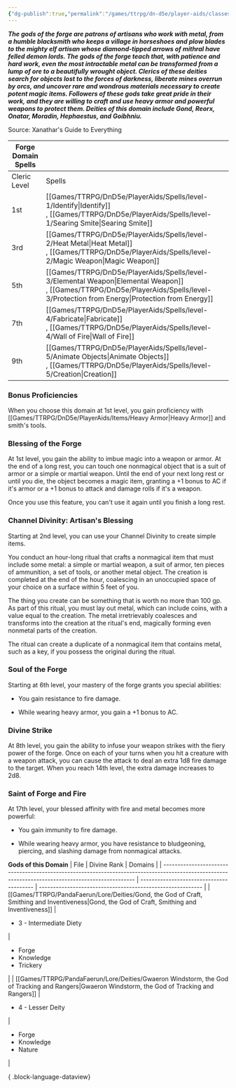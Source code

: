 ```yaml
---
{"dg-publish":true,"permalink":"/games/ttrpg/dn-d5e/player-aids/classes/class-specialisations/cleric-forge-domain/","tags":["TTRPG/DND/5e"]}
---
```



**_The gods of the forge are patrons of artisans who work with metal, from a humble blacksmith who keeps a village in horseshoes and plow blades to the mighty elf artisan whose diamond-tipped arrows of mithral have felled demon lords. The gods of the forge teach that, with patience and hard work, even the most intractable metal can be transformed from a lump of ore to a beautifully wrought object. Clerics of these deities search for objects lost to the forces of darkness, liberate mines overrun by orcs, and uncover rare and wondrous materials necessary to create potent magic items. Followers of these gods take great pride in their work, and they are willing to craft and use heavy armor and powerful weapons to protect them. Deities of this domain include Gond, Reorx, Onatar, Moradin, Hephaestus, and Goibhniu._**

Source: Xanathar's Guide to Everything

|Forge Domain Spells|   |
|---|---|
|Cleric Level|Spells|
|1st|[[Games/TTRPG/DnD5e/PlayerAids/Spells/level-1/Identify\|Identify]] , [[Games/TTRPG/DnD5e/PlayerAids/Spells/level-1/Searing Smite\|Searing Smite]] |
|3rd|[[Games/TTRPG/DnD5e/PlayerAids/Spells/level-2/Heat Metal\|Heat Metal]] , [[Games/TTRPG/DnD5e/PlayerAids/Spells/level-2/Magic Weapon\|Magic Weapon]] |
|5th|[[Games/TTRPG/DnD5e/PlayerAids/Spells/level-3/Elemental Weapon\|Elemental Weapon]] , [[Games/TTRPG/DnD5e/PlayerAids/Spells/level-3/Protection from Energy\|Protection from Energy]] |
|7th|[[Games/TTRPG/DnD5e/PlayerAids/Spells/level-4/Fabricate\|Fabricate]] , [[Games/TTRPG/DnD5e/PlayerAids/Spells/level-4/Wall of Fire\|Wall of Fire]] |
|9th|[[Games/TTRPG/DnD5e/PlayerAids/Spells/level-5/Animate Objects\|Animate Objects]] , [[Games/TTRPG/DnD5e/PlayerAids/Spells/level-5/Creation\|Creation]] |

### Bonus Proficiencies

When you choose this domain at 1st level, you gain proficiency with [[Games/TTRPG/DnD5e/PlayerAids/Items/Heavy Armor\|Heavy Armor]]  and smith's tools.

### Blessing of the Forge

At 1st level, you gain the ability to imbue magic into a weapon or armor. At the end of a long rest, you can touch one nonmagical object that is a suit of armor or a simple or martial weapon. Until the end of your next long rest or until you die, the object becomes a magic item, granting a +1 bonus to AC if it's armor or a +1 bonus to attack and damage rolls if it's a weapon.

Once you use this feature, you can't use it again until you finish a long rest.

### Channel Divinity: Artisan's Blessing

Starting at 2nd level, you can use your Channel Divinity to create simple items.

You conduct an hour-long ritual that crafts a nonmagical item that must include some metal: a simple or martial weapon, a suit of armor, ten pieces of ammunition, a set of tools, or another metal object. The creation is completed at the end of the hour, coalescing in an unoccupied space of your choice on a surface within 5 feet of you.

The thing you create can be something that is worth no more than 100 gp. As part of this ritual, you must lay out metal, which can include coins, with a value equal to the creation. The metal irretrievably coalesces and transforms into the creation at the ritual's end, magically forming even nonmetal parts of the creation.

The ritual can create a duplicate of a nonmagical item that contains metal, such as a key, if you possess the original during the ritual.

### Soul of the Forge

Starting at 6th level, your mastery of the forge grants you special abilities:

- You gain resistance to fire damage.

- While wearing heavy armor, you gain a +1 bonus to AC.

### Divine Strike

At 8th level, you gain the ability to infuse your weapon strikes with the fiery power of the forge. Once on each of your turns when you hit a creature with a weapon attack, you can cause the attack to deal an extra 1d8 fire damage to the target. When you reach 14th level, the extra damage increases to 2d8.

### Saint of Forge and Fire

At 17th level, your blessed affinity with fire and metal becomes more powerful:

- You gain immunity to fire damage.

- While wearing heavy armor, you have resistance to bludgeoning, piercing, and slashing damage from nonmagical attacks.

**Gods of this Domain**
| File                                                                                                                                               | Divine Rank                              | Domains                                                    |
| -------------------------------------------------------------------------------------------------------------------------------------------------- | ---------------------------------------- | ---------------------------------------------------------- |
| [[Games/TTRPG/PandaFaerun/Lore/Deities/Gond, the God of Craft, Smithing and Inventiveness\|Gond, the God of Craft, Smithing and Inventiveness]] | <ul><li>3 - Intermediate Diety</li></ul> | <ul><li>Forge</li><li>Knowledge</li><li>Trickery</li></ul> |
| [[Games/TTRPG/PandaFaerun/Lore/Deities/Gwaeron Windstorm, the God of Tracking and Rangers\|Gwaeron Windstorm, the God of Tracking and Rangers]] | <ul><li>4 - Lesser Deity</li></ul>       | <ul><li>Forge</li><li>Knowledge</li><li>Nature</li></ul>   |

{ .block-language-dataview}

